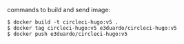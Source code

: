 commands to build and send image:

```
$ docker build -t circleci-hugo:v5 .
$ docker tag circleci-hugo:v5 e3duardo/circleci-hugo:v5
$ docker push e3duardo/circleci-hugo:v5
```

